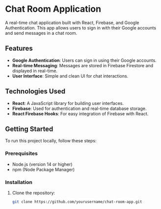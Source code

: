 # Chat Room Application

A real-time chat application built with React, Firebase, and Google Authentication. This app allows users to sign in with their Google accounts and send messages in a chat room.

## Features

- **Google Authentication**: Users can sign in using their Google accounts.
- **Real-time Messaging**: Messages are stored in Firebase Firestore and displayed in real-time.
- **User Interface**: Simple and clean UI for chat interactions.

## Technologies Used

- **React**: A JavaScript library for building user interfaces.
- **Firebase**: Used for authentication and real-time database storage.
- **React Firebase Hooks**: For easy integration of Firebase with React.

## Getting Started

To run this project locally, follow these steps:

### Prerequisites

- Node.js (version 14 or higher)
- npm (Node Package Manager)

### Installation

1. Clone the repository:

   ```bash
   git clone https://github.com/yourusername/chat-room-app.git
